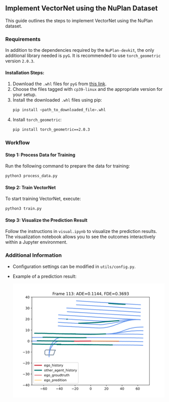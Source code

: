 ## Implement VectorNet using the NuPlan Dataset

This guide outlines the steps to implement VectorNet using the NuPlan dataset.

### Requirements
In addition to the dependencies required by the `NuPlan-devkit`, the only additional library needed is `pyG`. It is recommended to use `torch_geometric` version `2.0.3`.

#### Installation Steps:
1. Download the `.whl` files for `pyG` from [this link](https://data.pyg.org/whl/torch-1.9.0%2Bcu111.html).
2. Choose the files tagged with `cp39-linux` and the appropriate version for your setup.
3. Install the downloaded `.whl` files using pip:
   ```bash
   pip install <path_to_downloaded_file>.whl
   ```
4. Install `torch_geometric`:
   ```bash
   pip install torch_geometric==2.0.3
   ```

### Workflow

#### Step 1: Process Data for Training
Run the following command to prepare the data for training:
```bash
python3 process_data.py
```

#### Step 2: Train VectorNet
To start training VectorNet, execute:
```bash
python3 train.py
```

#### Step 3: Visualize the Prediction Result
Follow the instructions in `visual.ipynb` to visualize the prediction results. The visualization notebook allows you to see the outcomes interactively within a Jupyter environment.

### Additional Information
- Configuration settings can be modified in `utils/config.py`.

- Example of a prediction result:

    ![](./result/example-1.svg)
